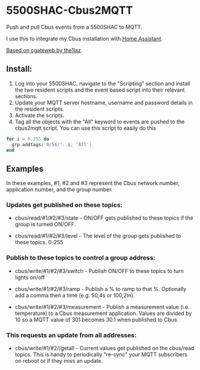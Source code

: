 # 5500SHAC-Cbus2MQTT
 Push and pull Cbus events from a 5500SHAC to MQTT.

 I use this to integrate my Cbus installation with [Home Assistant](https://www.home-assistant.io/).

 [Based on cgateweb by the1laz](https://github.com/the1laz/cgateweb).

## Install:
1. Log into your 5500SHAC, navigate to the "Scripting" section and install the two resident scripts and the event based script into their relevant sections. 
2. Update your MQTT server hostname, username and password details in the resident scripts. 
3. Activate the scripts.
4. Tag all the objects with the "All" keyword to events are pushed to the cbus2mqtt script. You can use this script to easily do this
```lua
for i = 0,255 do
  grp.addtags('0/56/'..i, 'All')
end 
```

## Examples

 In these examples, #1, #2 and #3 represent the Cbus network number, application number, and the group number.

### Updates get published on these topics:

 - cbus/read/#1/#2/#3/state  -  ON/OFF gets published to these topics if the group is turned ON/OFF.

 - cbus/read/#1/#2/#3/level  -  The level of the group gets published to these topics. 0-255

### Publish to these topics to control a group address:

 - cbus/write/#1/#2/#3/switch  -  Publish ON/OFF to these topics to turn lights on/off

 - cbus/write/#1/#2/#3/ramp  -  Publish a % to ramp to that %. Optionally add a comma then a time (e.g. 50,4s or 100,2m).

 - cbus/write/#1/#2/#3/measurement - Publish a measurement value (i.e. temperature) to a Cbus measurement application. Values are divided by 10 so a MQTT value of 301 becomes 30.1 when published to Cbus.

### This requests an update from all addresses:

 - cbus/write/#1/#2//getall - Current values get published on the cbus/read topics. This is handy to periodically "re-sync" your MQTT subscribers on reboot or if they miss an update.